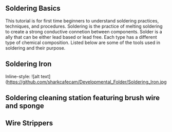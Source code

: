 ## Soldering Basics

This tutorial is for first time beginners to understand soldering practices, techniques, and procedures. Soldering is the practice
of melting soldering to create a strong conductive connetion between components. Solder is a ally that can be either lead based or
lead free. Each type has a different type of chemical composition. Listed below are some of the tools used in soldering and their
purpose. 

## Soldering Iron
Inline-style: 
![alt text](https://github.com/sharkcafecam/Developmental_Folder/Soldering_Iron.jpg

## Soldering cleaning station featuring brush wire and sponge

## Wire Strippers





